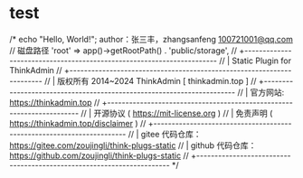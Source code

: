 # test
<!doctype html>
/*
echo "Hello, World!";
author：张三丰，zhangsanfeng
100721001@qq.com
            // 磁盘路径
            'root'       => app()->getRootPath() . 'public/storage',
// +----------------------------------------------------------------------
// | Static Plugin for ThinkAdmin
// +----------------------------------------------------------------------
// | 版权所有 2014~2024 ThinkAdmin [ thinkadmin.top ]
// +----------------------------------------------------------------------
// | 官方网站: https://thinkadmin.top
// +----------------------------------------------------------------------
// | 开源协议 ( https://mit-license.org )
// | 免责声明 ( https://thinkadmin.top/disclaimer )
// +----------------------------------------------------------------------
// | gitee 代码仓库：https://gitee.com/zoujingli/think-plugs-static
// | github 代码仓库：https://github.com/zoujingli/think-plugs-static
// +----------------------------------------------------------------------
*/
<html>
    <head>
        <meta charset="UTF-8">
        <title>后台管理系统</title>
        <link rel="stylesheet" type="text/css" href="/public/css/admin/css/style.css" />
        <script>
            if (top.location != self.location) {
                parent.window.location.reload();

            }
        </script>
    </head>
    <body>

        <div class="header">
            <div class="logo"><img src="/public/css/admin/images/logo.png" style=" height: 60px;"></div>
        </div>
        <form method="post">
            <div class="main">
                <div class="login">
                    <div class="login-img"><img src="/public/css/admin/images/login-img.jpg"></div>
                    <div class="login-form">
                        <div class="login-form-tit">后台管理系统</div>
                        <div class="login-form-list">
                            <ul>
                                <li><input type="text" name="username"  placeholder="账　号" class="inp inp1"></li>
                                <li><input type="password"  name="password" placeholder="密　码" class="inp inp1"></li>
                                <li><input type="text"  name="code" placeholder="验证码" class="inp inp2"><a href="javascript:void(0);" class="yzm"><img id="codeimg" src="/service/code.php" alt="看不清楚点击刷新！" onclick="this.src = '/service/code.php?r=' + Math.random();" /></a><div class="clear"></div></li>
                                <li><input type="submit" value="登录" class="btn"></li>
                            </ul>
                        </div>
                    </div>
                    <div class="clear"></div>
                </div>
            </div>
            <input value="add" name="action" type="hidden" />
        </form>

    </body>
</html>
